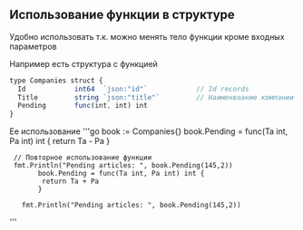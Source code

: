 ## Использование функции в структуре
Удобно использовать т.к. можно менять тело функции кроме входных параметров

Например есть структура с функцией 
```js
type Companies struct {
  Id            int64  `json:"id"`            // Id records 
  Title         string `json:"title"`         // Наименвоание компании
  Pending       func(int, int) int
}
```

Ее использование
'''go
     book     := Companies{}
     book.Pending = func(Ta int, Pa int) int {
            return Ta - Pa
     }

     // Повторное использование функции
     fmt.Println("Pending articles: ", book.Pending(145,2))
           book.Pending = func(Ta int, Pa int) int {
            return Ta + Pa
           }

       fmt.Println("Pending articles: ", book.Pending(145,2))
'''

